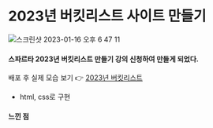 # 2023년 버킷리스트 사이트 만들기 

![스크린샷 2023-01-16 오후 6 47 11](https://user-images.githubusercontent.com/121289071/212648007-0edb2cbc-4d16-4f5b-8c2a-7e306b0edc8e.png)

#### 스파르타 2023년 버킷리스트 만들기 강의 신청하여 만들게 되었다.
배포 후 실제 모습 보기 👉 [2023년 버킷리스트](https://heeye-log.github.io/spartacodingclub/)

- html, css로 구현

#### 느낀 점
